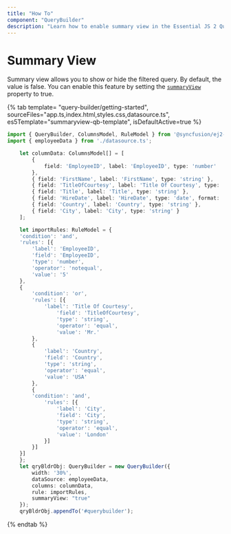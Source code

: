 ```yaml
---
title: "How To"
component: "QueryBuilder"
description: "Learn how to enable summary view in the Essential JS 2 QueryBuilder control."
---
```


# Summary View

Summary view allows you to show or hide the filtered query. By default, the value is false. You can enable this feature by setting the [`summaryView`](https://ej2.syncfusion.com/documentation/api/query-builder/#summaryview) property to true.

{% tab template= "query-builder/getting-started", sourceFiles="app.ts,index.html,styles.css,datasource.ts",
es5Template="summaryview-qb-template", isDefaultActive=true %}

```typescript
import { QueryBuilder, ColumnsModel, RuleModel } from '@syncfusion/ej2-querybuilder';
import { employeeData } from './datasource.ts';

    let columnData: ColumnsModel[] = [
        {
            field: 'EmployeeID', label: 'EmployeeID', type: 'number'
        },
        { field: 'FirstName', label: 'FirstName', type: 'string' },
        { field: 'TitleOfCourtesy', label: 'Title Of Courtesy', type: 'boolean', values: ['Mr.', 'Mrs.'] },
        { field: 'Title', label: 'Title', type: 'string' },
        { field: 'HireDate', label: 'HireDate', type: 'date', format: 'dd/MM/yyyy' },
        { field: 'Country', label: 'Country', type: 'string' },
        { field: 'City', label: 'City', type: 'string' }
    ];

    let importRules: RuleModel = {
    'condition': 'and',
    'rules': [{
        'label': 'EmployeeID',
        'field': 'EmployeeID',
        'type': 'number',
        'operator': 'notequal',
        'value': '5'
    },
    {
        'condition': 'or',
        'rules': [{
            'label': 'Title Of Courtesy',
                'field': 'TitleOfCourtesy',
                'type': 'string',
                'operator': 'equal',
                'value': 'Mr.'
        },
        {
            'label': 'Country',
            'field': 'Country',
            'type': 'string',
            'operator': 'equal',
            'value': 'USA'
        },
        {
        'condition': 'and',
            'rules': [{
                'label': 'City',
                'field': 'City',
                'type': 'string',
                'operator': 'equal',
                'value': 'London'
            }]
        }]
    }]
    };
    let qryBldrObj: QueryBuilder = new QueryBuilder({
        width: '30%',
        dataSource: employeeData,
        columns: columnData,
        rule: importRules,
        summaryView: "true"
    });
    qryBldrObj.appendTo('#querybuilder');
```

{% endtab %}